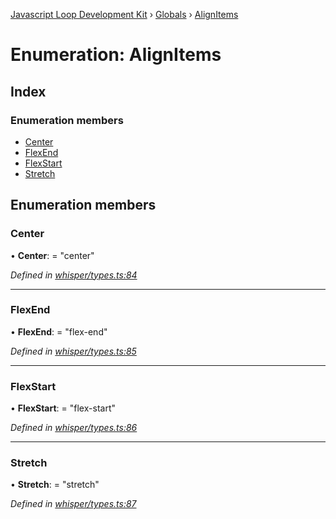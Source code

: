 [Javascript Loop Development Kit](../README.md) › [Globals](../globals.md) › [AlignItems](alignitems.md)

# Enumeration: AlignItems

## Index

### Enumeration members

* [Center](alignitems.md#center)
* [FlexEnd](alignitems.md#flexend)
* [FlexStart](alignitems.md#flexstart)
* [Stretch](alignitems.md#stretch)

## Enumeration members

###  Center

• **Center**: = "center"

*Defined in [whisper/types.ts:84](https://github.com/open-olive/loop-development-kit/blob/ba5f0aac/ldk/javascript/src/whisper/types.ts#L84)*

___

###  FlexEnd

• **FlexEnd**: = "flex-end"

*Defined in [whisper/types.ts:85](https://github.com/open-olive/loop-development-kit/blob/ba5f0aac/ldk/javascript/src/whisper/types.ts#L85)*

___

###  FlexStart

• **FlexStart**: = "flex-start"

*Defined in [whisper/types.ts:86](https://github.com/open-olive/loop-development-kit/blob/ba5f0aac/ldk/javascript/src/whisper/types.ts#L86)*

___

###  Stretch

• **Stretch**: = "stretch"

*Defined in [whisper/types.ts:87](https://github.com/open-olive/loop-development-kit/blob/ba5f0aac/ldk/javascript/src/whisper/types.ts#L87)*

